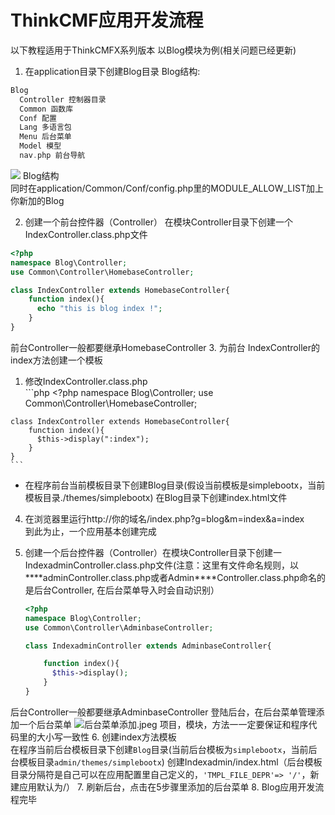 # ThinkCMF应用开发流程

以下教程适用于ThinkCMFX系列版本
以Blog模块为例(相关问题已经更新)
1. 在application目录下创建Blog目录
Blog结构:
```php
Blog    
  Controller 控制器目录
  Common 函数库
  Conf 配置
  Lang 多语言包
  Menu 后台菜单    
  Model 模型
  nav.php 前台导航
``` 
![](../images/20141209121334548676ee3afc8.png)
Blog结构  
同时在application/Common/Conf/config.php里的MODULE_ALLOW_LIST加上你新加的Blog 

2. 创建一个前台控件器（Controller）
在模块Controller目录下创建一个IndexController.class.php文件
  ```php
  <?php
  namespace Blog\Controller;
  use Common\Controller\HomebaseController;

  class IndexController extends HomebaseController{
      function index(){
        echo "this is blog index !";
      }
  }
  ```
前台Controller一般都要继承HomebaseController
3. 为前台 IndexController的index方法创建一个模板
  1. 修改IndexController.class.php  
    ```php
    <?php
    namespace Blog\Controller;
    use Common\Controller\HomebaseController;

    class IndexController extends HomebaseController{
        function index(){
          $this->display(":index");
        }
    }
    ```
  * 在程序前台当前模板目录下创建Blog目录(假设当前模板是simplebootx，当前模板目录./themes/simplebootx)
在Blog目录下创建index.html文件

4. 在浏览器里运行http://你的域名/index.php?g=blog&m=index&a=index  
到此为止，一个应用基本创建完成

5. 创建一个后台控件器（Controller）在模块Controller目录下创建一IndexadminController.class.php文件(注意：这里有文件命名规则，以\*\*\*\*adminController.class.php或者Admin\*\*\*\*Controller.class.php命名的是后台Controller, 在后台菜单导入时会自动识别）
    ```php
    <?php
    namespace Blog\Controller;
    use Common\Controller\AdminbaseController;

    class IndexadminController extends AdminbaseController{

        function index(){
          $this->display();
        }
    }
    ```
后台Controller一般都要继承AdminbaseController
登陆后台，在后台菜单管理添加一个后台菜单
![后台菜单添加.jpeg ](../images/565e8c0ad7253.jpg)
项目，模块，方法一一定要保证和程序代码里的大小写一致性
6. 创建index方法模板  
在程序当前后台模板目录下创建`Blog`目录(当前后台模板为`simplebootx`，当前后台模板目录`admin/themes/simplebootx`)
创建Indexadmin/index.html（后台模板目录分隔符是自己可以在应用配置里自己定义的，`'TMPL_FILE_DEPR'=> '/'`，新建应用默认为/）
7. 刷新后台，点击在5步骤里添加的后台菜单
8. Blog应用开发流程完毕